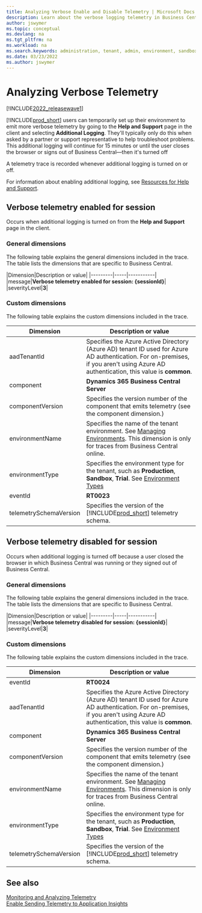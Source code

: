 ```yaml
---
title: Analyzing Verbose Enable and Disable Telemetry | Microsoft Docs
description: Learn about the verbose logging telemetry in Business Central  
author: jswymer
ms.topic: conceptual
ms.devlang: na
ms.tgt_pltfrm: na
ms.workload: na
ms.search.keywords: administration, tenant, admin, environment, sandbox, telemetry
ms.date: 03/23/2022
ms.author: jswymer
---
```


# Analyzing Verbose Telemetry

[!INCLUDE[2022_releasewave1](../includes/2022_releasewave1.md)] 

[!INCLUDE[prod_short](../developer/includes/prod_short.md)] users can temporarily set up their environment to emit more verbose telemetry by going to the **Help and Support** page in the client and selecting **Additional Logging**.  They'll typically only do this when asked by a partner or support representative to help troubleshoot problems. This additional logging will continue for 15 minutes or until the user closes the browser or signs out of Business Central&mdash;then it's turned off

A telemetry trace is recorded whenever additional logging is turned on or off.

For information about enabling additional logging, see [Resources for Help and Support](/dynamics365/business-central/product-help-and-support).

## <a name="enabled"></a>Verbose telemetry enabled for session

Occurs when additional logging is turned on from the **Help and Support** page in the client. 

### General dimensions

The following table explains the general dimensions included in the trace. The table lists the dimensions that are specific to Business Central.

|Dimension|Description or value|
|---------|-----|-----------|
|message|**Verbose telemetry enabled for session: {sessionId}**|
|severityLevel|**3**|

### Custom dimensions

The following table explains the custom dimensions included in the trace.

|Dimension|Description or value|
|---------|-----|
|aadTenantId|Specifies the Azure Active Directory (Azure AD) tenant ID used for Azure AD authentication. For on-premises, if you aren't using Azure AD authentication, this value is **common**. |
|component|**Dynamics 365 Business Central Server**|
|componentVersion|Specifies the version number of the component that emits telemetry (see the component dimension.)|
|environmentName|Specifies the name of the tenant environment. See [Managing Environments](tenant-admin-center-environments.md). This dimension is only for traces from Business Central online.|
|environmentType|Specifies the environment type for the tenant, such as **Production**, **Sandbox**, **Trial**. See [Environment Types](tenant-admin-center-environments.md#types-of-environments)|
|eventId|**RT0023**|
|telemetrySchemaVersion|Specifies the version of the [!INCLUDE[prod_short](../developer/includes/prod_short.md)] telemetry schema.|

<!--
{"telemetrySchemaVersion":"0.1","componentVersion":"20.0.36722.0","environmentType":"Production","aadTenantId":"d88985a1-c863-442c-bb5f-dc622e480a8d","component":"Dynamics 365 Business Central Server","eventId":"RT0023"}

-->

## <a name="enabled"></a>Verbose telemetry disabled for session

Occurs when additional logging is turned off because a user closed the browser in which Business Central was running or they signed out of Business Central.

### General dimensions

The following table explains the general dimensions included in the trace. The table lists the dimensions that are specific to Business Central.

|Dimension|Description or value|
|---------|-----|-----------|
|message|**Verbose telemetry disabled for session: {sessionId}**|
|severityLevel|**3**|

### Custom dimensions

The following table explains the custom dimensions included in the trace.

|Dimension|Description or value|
|---------|-----|
|eventId|**RT0024**|
|aadTenantId|Specifies the Azure Active Directory (Azure AD) tenant ID used for Azure AD authentication. For on-premises, if you aren't using Azure AD authentication, this value is **common**. |
|component|**Dynamics 365 Business Central Server**|
|componentVersion|Specifies the version number of the component that emits telemetry (see the component dimension.)|
|environmentName|Specifies the name of the tenant environment. See [Managing Environments](tenant-admin-center-environments.md). This dimension is only for traces from Business Central online.|
|environmentType|Specifies the environment type for the tenant, such as **Production**, **Sandbox**, **Trial**. See [Environment Types](tenant-admin-center-environments.md#types-of-environments)|
|telemetrySchemaVersion|Specifies the version of the [!INCLUDE[prod_short](../developer/includes/prod_short.md)] telemetry schema.|

<!--
{"telemetrySchemaVersion":"0.1","componentVersion":"20.0.36722.0","environmentType":"Production","aadTenantId":"d88985a1-c863-442c-bb5f-dc622e480a8d","component":"Dynamics 365 Business Central Server","eventId":"RT0024"}

-->

## See also

[Monitoring and Analyzing Telemetry](telemetry-overview.md)  
[Enable Sending Telemetry to Application Insights](telemetry-enable-application-insights.md)  
